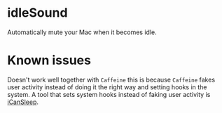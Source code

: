 idleSound
=========

Automatically mute your Mac when it becomes idle.


Known issues
============

Doesn't work well together with `Caffeine` this is because `Caffeine` fakes user activity instead of doing it the right way and setting hooks in the system. A tool that sets system hooks instead of faking user activity is [iCanSleep](http://www.koboldtouch.com/display/ICS/iCanSleep+-+Prevent+your+Mac+from+Sleeping).
